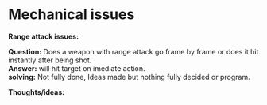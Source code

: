 # Mechanical issues
**Range attack issues:**

 **Question:** Does a weapon with range attack go frame by frame or does it hit instantly after being shot.\
 **Answer:** will hit target on imediate action.\
 **solving:** Not fully done, Ideas made but nothing fully decided or program.

**Thoughts/ideas:**

